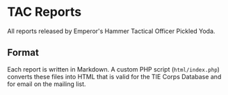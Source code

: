 # TAC Reports

All reports released by Emperor's Hammer Tactical Officer Pickled Yoda.

## Format

Each report is written in Markdown. A custom PHP script (`html/index.php`) converts these files into HTML that is valid for the TIE Corps Database and for email on the mailing list.
